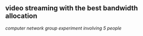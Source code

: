 ## video streaming with the best bandwidth allocation 
*computer network group experiment involving 5 people*
